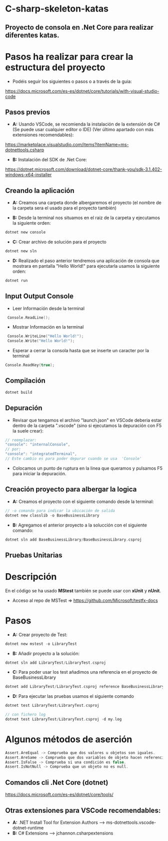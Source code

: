 # C-sharp-skeleton-katas

## Proyecto de consola en .Net Core para realizar diferentes katas.


# Pasos ha realizar para crear la estructura del proyecto

* Podéis seguir los siguientes o pasos o a través de la guia:

<https://docs.microsoft.com/es-es/dotnet/core/tutorials/with-visual-studio-code>

## Pasos previos

* **A:** Usando VSCode, se recomienda la instalación de la extensión de C# (Se puede usar cualquier editor o IDE) (Ver último  apartado con más extensiones recomendables): 

<https://marketplace.visualstudio.com/items?itemName=ms-dotnettools.csharp>


* **B:** Instalación del SDK de .Net Core:

<https://dotnet.microsoft.com/download/dotnet-core/thank-you/sdk-3.1.402-windows-x64-installer>

## Creando la aplicación

* **A:** Creamos una carpeta donde albergaremos el proyecto (el nombre de la carpeta sera el usado para el proyecto también)

* **B:** Desde la terminal nos situamos en el raiz de la carpeta y ejecutamos la siguiente orden:

```C
dotnet new console
```

* **C:** Crear archivo de solución para el proyecto

```C
dotnet new sln
```

* **D:** Realizado el paso anterior tendremos una aplicación de consola que mostrara en pantalla "Hello World!" para ejecutarla usamos la siguiente orden:

```C
dotnet run
```

## Input Output Console

* Leer Información desde la terminal
```C
 Console.ReadLine();
```

* Mostrar Información en la terminal
```C
 Console.WriteLine("Hello World!");
 Console.Write("Hello World!");
```

* Esperar a cerrar la consola hasta que se inserte un caracter por la terminal
```C
Console.ReadKey(true);
```

## Compilación

```C
dotnet build
```

## Depuración

* Revisar que tengamos el archivo "launch.json" en VSCode deberia estar dentro de la carpeta ".vscode" (sino si ejecutamos la depuración con F5 la suele crear):

```C
// reemplazar:
"console": "internalConsole",
// por:
"console": "integratedTerminal",
// Este cambio es para poder depurar cuando se usa  'Console'
```

* Colocamos un punto de ruptura en la linea que queramos y pulsamos F5 para iniciar la depuración.

## Creación proyecto para albergar la logica

* **A:** Creamos el proyecto con el siguiente comando desde la terminal:

```C
// -o comando para indicar la ubicación de salida
dotnet new classlib -o BaseBusinessLibrary
```

* **B:** Agregamos el anterior proyecto a la solucción con el siguiente comando:

```C
dotnet sln add BaseBusinessLibrary/BaseBusinessLibrary.csproj
```

## Pruebas Unitarias

# Descripción 
En el código se ha usado **MStest** también se puede usar con **xUnit** y **nUnit**.

* Acceso al repo de MSTest => <https://github.com/Microsoft/testfx-docs>

# Pasos

* **A:** Crear proyecto de Test:

```C
dotnet new mstest -o LibraryTest
```


* **B:** Añadir proyecto a la solución:

```C
dotnet sln add LibraryTest/LibraryTest.csproj
```

* **C:** Para poder usar los test añadimos una referencia en el proyecto de BaseBusinessLibrary

```C
dotnet add LibraryTest/LibraryTest.csproj reference BaseBusinessLibrary/BaseBusinessLibrary.csproj
```

* **D:** Para ejecutar las pruebas usamos el siguiente comando

```C
dotnet test LibraryTest/LibraryTest.csproj

// con fichero log
dotnet test LibraryTest/LibraryTest.csproj -d my.log
```

# Algunos métodos de aserción

```C
Assert.AreEqual	-> Comprueba que dos valores u objetos son iguales. 
Assert.AreSame -> Comprueba que dos variables de objeto hacen referencia al mismo objeto. 
Assert.IsFalse -> Comprueba si una condición es false. 
Assert.IsNotNull -> Comprueba que un objeto no es null. 
```

## Comandos cli .Net Core (dotnet)

<https://docs.microsoft.com/es-es/dotnet/core/tools/>


## Otras extensiones para VSCode recomendables:

* **A:** .NET Install Tool for Extension Authors --> ms-dotnettools.vscode-dotnet-runtime
* **B:** C# Extensions --> jchannon.csharpextensions